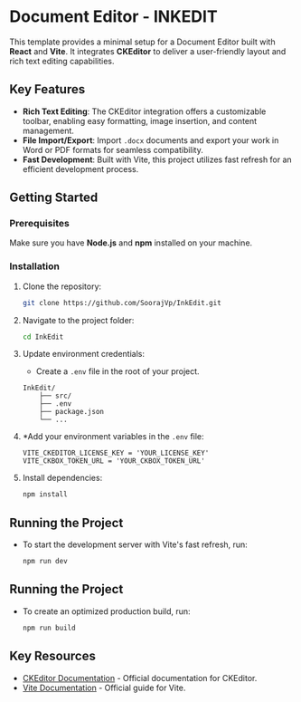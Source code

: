 # Document Editor - INKEDIT

This template provides a minimal setup for a Document Editor built with **React** and **Vite**. It integrates **CKEditor** to deliver a user-friendly layout and rich text editing capabilities.

## Key Features

- **Rich Text Editing**: The CKEditor integration offers a customizable toolbar, enabling easy formatting, image insertion, and content management.
- **File Import/Export**: Import `.docx` documents and export your work in Word or PDF formats for seamless compatibility.
- **Fast Development**: Built with Vite, this project utilizes fast refresh for an efficient development process.

## Getting Started

### Prerequisites

Make sure you have **Node.js** and **npm** installed on your machine.

### Installation

1. Clone the repository:
   ```bash
   git clone https://github.com/SoorajVp/InkEdit.git

2. Navigate to the project folder:
   ```bash
   cd InkEdit

2. Update environment credentials:
    - Create a `.env` file in the root of your project.

    ```plaintext
    InkEdit/
        ├── src/
        ├── .env
        ├── package.json
        └── ...
   
3. *Add your environment variables in the `.env` file:

    ```plaintext
    VITE_CKEDITOR_LICENSE_KEY = 'YOUR_LICENSE_KEY'
    VITE_CKBOX_TOKEN_URL = 'YOUR_CKBOX_TOKEN_URL'

5. Install dependencies:
   ```bash
   npm install

## Running the Project

- To start the development server with Vite's fast refresh, run:

    ```bash
    npm run dev

## Running the Project

- To create an optimized production build, run:

    ```bash
    npm run build

## Key Resources

- [CKEditor Documentation](https://ckeditor.com/docs/ckeditor5/latest/index.html) - Official documentation for CKEditor.
- [Vite Documentation](https://vitejs.dev/guide/) - Official guide for Vite.